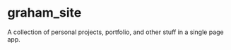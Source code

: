 graham_site
===========

A collection of personal projects, portfolio, and other stuff in a single page app.
